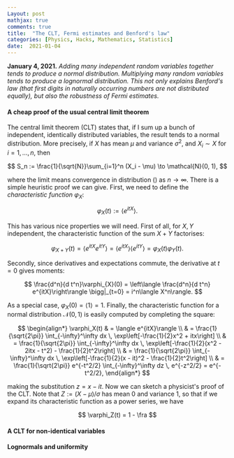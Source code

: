 ```yaml
---
Layout: post
mathjax: true
comments: true
title:  "The CLT, Fermi estimates and Benford's law"
categories: [Physics, Hacks, Mathematics, Statistics]
date:  2021-01-04
---
```


**January 4, 2021.** *Adding many independent random variables
  together tends to produce a normal distribution. Multiplying many
  random variables tends to produce a lognormal distribution. This not
  only explains Benford's law (that first digits in naturally
  occurring numbers are not distributed equally), but also the
  robustness of Fermi estimates.*

#### A cheap proof of the usual central limit theorem

The central limit theorem (CLT) states that, if I sum up a bunch of
independent, identically distributed variables, the result tends to a
normal distribution.
More precisely, if $X$ has mean $\mu$ and variance $\sigma^2$, and
$X_i \sim X$ for $i = 1, \ldots, n$, then

$$
S_n := \frac{1}{\sqrt{N}}\sum_{i=1}^n (X_i - \mu) \to \mathcal{N}(0, 1),
$$

where the limit means convergence in distribution () as $n \to \infty$.
There is a simple heuristic proof we can give.
First, we need to define the *characteristic function* $\varphi_X$:

$$
\varphi_X(t) := \langle e^{itX}\rangle.
$$

This has various nice properties we will need. First of all, for $X,
Y$ independent, the characteristic function of the sum $X+Y$ factorises:

$$
\varphi_{X+Y}(t)  = \langle
e^{itX}e^{itY}\rangle = \langle e^{itX}\rangle \langle e^{itY}\rangle
= \varphi_X(t) \varphi_Y(t).
$$

Secondly, since derivatives and expectations commute, the derivative
at $t = 0$ gives moments:

$$
\frac{d^n}{d t^n}\varphi_{X}(0) = \left\langle \frac{d^n}{d t^n}
e^{itX}\right\rangle \bigg|_{t=0} = i^n\langle X^n\rangle.
$$

As a special case, $\varphi_X(0) = \langle 1\rangle = 1$.
Finally, the characteristic function for a normal distribution
$\mathcal{N}(0, 1)$ is easily computed by completing the square:

$$
\begin{align*}
\varphi_X(t) & = \langle e^{itX}\rangle \\
& = \frac{1}{\sqrt{2\pi}} \int_{-\infty}^\infty dx \,
\exp\left[-\frac{1}{2}x^2 + itx\right] \\
& = \frac{1}{\sqrt{2\pi}} \int_{-\infty}^\infty dx \,
\exp\left[-\frac{1}{2}(x^2 - 2itx  - t^2) - \frac{1}{2}t^2\right] \\
& = \frac{1}{\sqrt{2\pi}} \int_{-\infty}^\infty dx \,
\exp\left[-\frac{1}{2}(x - it)^2 - \frac{1}{2}t^2\right] \\
& = \frac{1}{\sqrt{2\pi}} e^{-t^2/2} \int_{-\infty}^\infty dz \,
e^{-z^2/2} = e^{-t^2/2},
\end{align*}
$$

making the substitution $z = x - it$.
Now we can sketch a physicist's proof of the CLT.
Note that $Z := (X - \mu)/\sigma$ has mean $0$ and variance $1$, so that
if we expand its characteristic function as a power series, we have

$$
\varphi_Z(t) = 1 - \fra
$$

#### A CLT for non-identical variables

#### Lognormals and uniformity

<!-- https://arxiv.org/pdf/cond-mat/9808305.pdf -->
